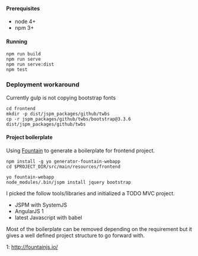 #### Prerequisites

- node 4+
- npm 3+

#### Running

```
npm run build
npm run serve
npm run serve:dist
npm test
```

### Deployment workaround
Currently gulp is not copying bootstrap fonts
```
cd frontend
mkdir -p dist/jspm_packages/github/twbs
cp -r jspm_packages/github/twbs/bootstrap@3.3.6 dist/jspm_packages/github/twbs
```
#### Project boilerplate

Using [Fountain](1) to generate a boilerplate for frontend project.

```
npm install -g yo generator-fountain-webapp
cd $PROJECT_DIR/src/main/resources/frontend

yo fountain-webapp
node_modules/.bin/jspm install jquery bootstrap
```

I picked the follow tools/libraries and initialized a TODO MVC project.
- JSPM with SystemJS
- AngularJS 1
- latest Javascript with babel

Most of the boilerplate can be removed depending on the requirement
but it gives a well defined project structure to go forward with.

1: http://fountainjs.io/
